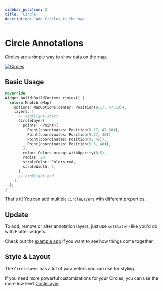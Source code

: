 ```yaml
---
sidebar_position: 2
title: 'Circle'
description: 'Add Circles to the map.'
---
```


# Circle Annotations

Circles are a simple way to show data on the map.

<a href="/demo/#/layers/circle">
<img src="/img/annotations/annotations-circles.jpg" 
     alt="Circles" />
</a>

## Basic Usage

```dart
@override
Widget build(BuildContext context) {
  return MapLibreMap(
    options: MapOptions(center: Position(9.17, 47.68)),
    layers: [
      // highlight-start
      CircleLayer(
        points: <Point>[
          Point(coordinates: Position(9.17, 47.68)),
          Point(coordinates: Position(9.17, 48)),
          Point(coordinates: Position(9, 48)),
          Point(coordinates: Position(9.5, 48)),
        ],
        color: Colors.orange.withOpacity(0.5),
        radius: 20,
        strokeColor: Colors.red,
        strokeWidth: 2,
      ),
      // highlight-end
    ],
  );
}
```

That's it! You can add multiple `CircleLayer`s with different
properties.

## Update

To add, remove or alter annotation layers, just use `setState()` like you'd do
with Flutter widgets.

Check out
the [example app](https://github.com/josxha/flutter-maplibre/blob/main/example/lib/layers_circle_page.dart)
if you want to see how things come together.

## Style & Layout

The `CircleLayer` has a lot of parameters you can use for styling.

If you need more powerful customizations for your Circles, you can use the more
low level [CircleLayer](../layers/circle-layer).